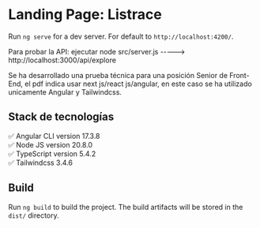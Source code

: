 # Landing Page: Listrace

Run `ng serve` for a dev server. For default to `http://localhost:4200/`.  

Para probar la API: ejecutar node src/server.js ----->  http://localhost:3000/api/explore  

Se ha desarrollado una prueba técnica para una posición Senior de Front-End, el pdf indica usar next 
js/react js/angular, en este caso se ha utilizado unicamente Angular y Tailwindcss.  

## Stack de tecnologías

✅ Angular CLI version 17.3.8  
✅ Node JS version 20.8.0  
✅ TypeScript version 5.4.2    
✅ Tailwindcss 3.4.6     

## Build

Run `ng build` to build the project. The build artifacts will be stored in the `dist/` directory.
